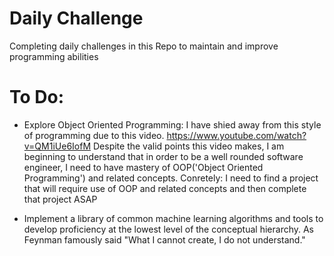 # Daily Challenge

Completing daily challenges in this Repo to maintain and improve programming abilities



# To Do:
- Explore Object Oriented Programming: I have shied away from this style of programming due to this video. https://www.youtube.com/watch?v=QM1iUe6IofM
Despite the valid points this video makes, I am beginning to understand that in order to be a well rounded software 
engineer, I need to have mastery of OOP('Object Oriented Programming') and related concepts. 
  Conretely: I need to find a project that will require use of OOP and related concepts and then complete that project ASAP
 
 
- Implement a library of common machine learning algorithms and tools to develop proficiency at the lowest level of the conceptual hierarchy. As Feynman famously said "What I cannot create, I do not understand."
